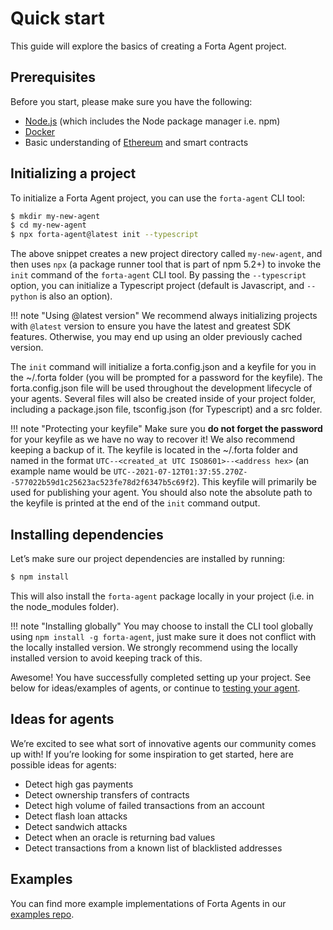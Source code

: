 # Quick start

This guide will explore the basics of creating a Forta Agent project. 

## Prerequisites

Before you start, please make sure you have the following:

- [Node.js](https://nodejs.org/) (which includes the Node package manager i.e. npm)
- [Docker](https://www.docker.com/get-started)
- Basic understanding of [Ethereum](https://ethereum.org/) and smart contracts

## Initializing a project

To initialize a Forta Agent project, you can use the `forta-agent` CLI tool:

```bash
$ mkdir my-new-agent
$ cd my-new-agent
$ npx forta-agent@latest init --typescript
```

The above snippet creates a new project directory called `my-new-agent`, and then uses `npx` (a package runner tool that is part of npm 5.2+) to invoke the `init` command of the `forta-agent` CLI tool. By passing the `--typescript` option, you can initialize a Typescript project (default is Javascript, and `--python` is also an option).

!!! note "Using @latest version"
    We recommend always initializing projects with `@latest` version to ensure you have the latest and greatest SDK features. Otherwise, you may end up using an older previously cached version.

The `init` command will initialize a forta.config.json and a keyfile for you in the ~/.forta folder (you will be prompted for a password for the keyfile). The forta.config.json file will be used throughout the development lifecycle of your agents. Several files will also be created inside of your project folder, including a package.json file, tsconfig.json (for Typescript) and a src folder.

!!! note "Protecting your keyfile"
    Make sure you **do not forget the password** for your keyfile as we have no way to recover it! We also recommend keeping a backup of it. The keyfile is located in the ~/.forta folder and named in the format `UTC--<created_at UTC ISO8601>--<address hex>` (an example name would be `UTC--2021-07-12T01:37:55.270Z--577022b59d1c25623ac523fe78d2f6347b5c69f2`). This keyfile will primarily be used for publishing your agent. You should also note the absolute path to the keyfile is printed at the end of the `init` command output.

## Installing dependencies

Let’s make sure our project dependencies are installed by running:

```bash
$ npm install
```

This will also install the `forta-agent` package locally in your project (i.e. in the node_modules folder). 

!!! note "Installing globally"
    You may choose to install the CLI tool globally using `npm install -g forta-agent`, just make sure it does not conflict with the locally installed version. We strongly recommend using the locally installed version to avoid keeping track of this.

Awesome! You have successfully completed setting up your project. See below for ideas/examples of agents, or continue to [testing your agent](testing.md).
## Ideas for agents

We’re excited to see what sort of innovative agents our community comes up with! If you’re looking for some inspiration to get started, here are possible ideas for agents:

- Detect high gas payments
- Detect ownership transfers of contracts
- Detect high volume of failed transactions from an account
- Detect flash loan attacks
- Detect sandwich attacks
- Detect when an oracle is returning bad values
- Detect transactions from a known list of blacklisted addresses

## Examples

You can find more example implementations of Forta Agents in our [examples repo](https://github.com/forta-protocol/forta-agent-examples).
